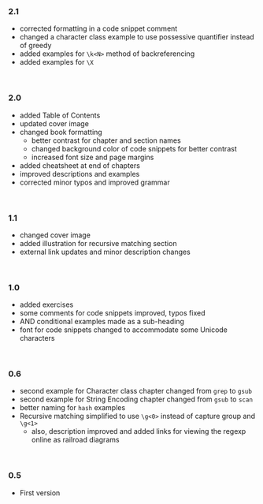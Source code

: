 <br>

### 2.1

* corrected formatting in a code snippet comment
* changed a character class example to use possessive quantifier instead of greedy
* added examples for `\k<N>` method of backreferencing
* added examples for `\X`

<br>

### 2.0

* added Table of Contents
* updated cover image
* changed book formatting
    * better contrast for chapter and section names
    * changed background color of code snippets for better contrast
    * increased font size and page margins
* added cheatsheet at end of chapters
* improved descriptions and examples
* corrected minor typos and improved grammar

<br>

### 1.1

* changed cover image
* added illustration for recursive matching section
* external link updates and minor description changes

<br>

### 1.0

* added exercises
* some comments for code snippets improved, typos fixed
* AND conditional examples made as a sub-heading
* font for code snippets changed to accommodate some Unicode characters

<br>

### 0.6

* second example for Character class chapter changed from `grep` to `gsub`
* second example for String Encoding chapter changed from `gsub` to `scan`
* better naming for `hash` examples
* Recursive matching simplified to use `\g<0>` instead of capture group and `\g<1>`
    * also, description improved and added links for viewing the regexp online as railroad diagrams

<br>

### 0.5

* First version

